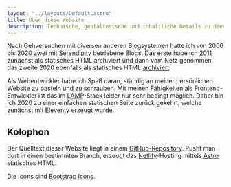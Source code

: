 ```yaml
---
layout: "../layouts/Default.astro"
title: Über diese Website
description: Technische, gestalterische und inhaltliche Details zu dieser Webseite
---
```


Nach Gehversuchen mit diversen anderen Blogsystemen hatte ich von 2006 bis 2020 zwei mit [Serendipity](https://s9y.org) betriebene Blogs. Das erste habe ich [2011](https://web.archive.org/web/20111209164727/https://matthias.yellowled.de/) zunächst als statisches HTML archiviert und dann vom Netz genommen, das zweite 2020 ebenfalls als statisches HTML [archiviert](/archiv/).

Als Webentwickler habe ich Spaß daran, ständig an meiner persönlichen Website zu basteln und zu schrauben. Mit meinen Fähigkeiten als Frontend-Entwickler ist das im <abbr title="Linux Apache MySQL PHP">LAMP</abbr>-Stack leider nur sehr bedingt möglich. Daher bin ich 2020 zu einer einfachen statischen Seite zurück gekehrt, welche zunächst mit [Eleventy](https://www.11ty.dev) erzeugt wurde.

## Kolophon

Der Quelltext dieser Website liegt in einem [GitHub-Repository](https://github.com/yellowled/yellowled.de). Pusht man dort in einen bestimmten Branch, erzeugt das [Netlify](https://www.netlify.com)-Hosting mittels [Astro](https://astro.build) statisches HTML.

Die Icons sind [Bootstrap Icons](https://icons.getbootstrap.com).

